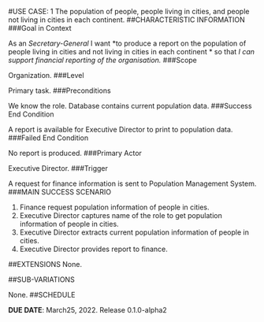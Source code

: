 #USE CASE: 1 The population of people, people living in cities, and people not living in cities in each continent.
##CHARACTERISTIC INFORMATION
###Goal in Context

As an *Secretary-General* I want *to produce a report on the population of people living in cities and not living in cities in each continent * so that *I can support financial reporting of the organisation.*
###Scope

Organization.
###Level

Primary task.
###Preconditions

We know the role. Database contains current population data.
###Success End Condition

A report is available for Executive Director to print to population data.
###Failed End Condition

No report is produced.
###Primary Actor

Executive Director.
###Trigger

A request for finance information is sent to Population Management System.
###MAIN SUCCESS SCENARIO

1. Finance request population information of people in cities.
2. Executive Director captures name of the role to get population information of people in cities.
3. Executive Director extracts current population information of people in cities.
4. Executive Director provides report to finance.

##EXTENSIONS
None.


##SUB-VARIATIONS

None.
##SCHEDULE

**DUE DATE**: March25, 2022. Release 0.1.0-alpha2